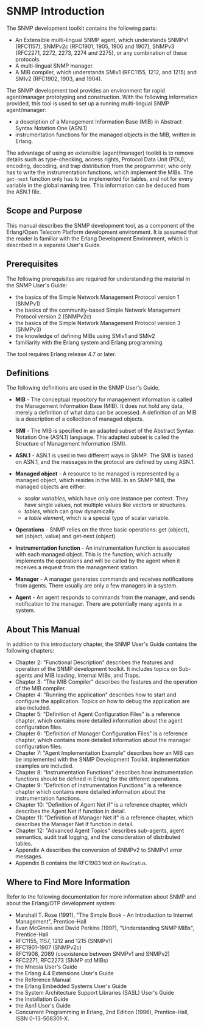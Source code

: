 <!--
%CopyrightBegin%

Copyright Ericsson AB 2023-2024. All Rights Reserved.

Licensed under the Apache License, Version 2.0 (the "License");
you may not use this file except in compliance with the License.
You may obtain a copy of the License at

    http://www.apache.org/licenses/LICENSE-2.0

Unless required by applicable law or agreed to in writing, software
distributed under the License is distributed on an "AS IS" BASIS,
WITHOUT WARRANTIES OR CONDITIONS OF ANY KIND, either express or implied.
See the License for the specific language governing permissions and
limitations under the License.

%CopyrightEnd%
-->
# SNMP Introduction

The SNMP development toolkit contains the following parts:

- An Extensible multi-lingual SNMP agent, which understands SNMPv1 (RFC1157),
  SNMPv2c (RFC1901, 1905, 1906 and 1907), SNMPv3 (RFC2271, 2272, 2273, 2274 and
  2275), or any combination of these protocols.
- A multi-lingual SNMP manager.
- A MIB compiler, which understands SMIv1 (RFC1155, 1212, and 1215) and SMIv2
  (RFC1902, 1903, and 1904).

The SNMP development tool provides an environment for rapid agent/manager
prototyping and construction. With the following information provided, this tool
is used to set up a running multi-lingual SNMP agent/manager:

- a description of a Management Information Base (MIB) in Abstract Syntax
  Notation One (ASN.1)
- instrumentation functions for the managed objects in the MIB, written in
  Erlang.

The advantage of using an extensible (agent/manager) toolkit is to remove
details such as type-checking, access rights, Protocol Data Unit (PDU),
encoding, decoding, and trap distribution from the programmer, who only has to
write the instrumentation functions, which implement the MIBs. The `get-next`
function only has to be implemented for tables, and not for every variable in
the global naming tree. This information can be deduced from the ASN.1 file.

## Scope and Purpose

This manual describes the SNMP development tool, as a component of the
Erlang/Open Telecom Platform development environment. It is assumed that the
reader is familiar with the Erlang Development Environment, which is described
in a separate User's Guide.

## Prerequisites

The following prerequisites are required for understanding the material in the
SNMP User's Guide:

- the basics of the Simple Network Management Protocol version 1 (SNMPv1)
- the basics of the community-based Simple Network Management Protocol version 2
  (SNMPv2c)
- the basics of the Simple Network Management Protocol version 3 (SNMPv3)
- the knowledge of defining MIBs using SMIv1 and SMIv2
- familiarity with the Erlang system and Erlang programming

The tool requires Erlang release 4.7 or later.

## Definitions

The following definitions are used in the SNMP User's Guide.

- **MIB** - The conceptual repository for management information is called the
  Management Information Base (MIB). It does not hold any data, merely a
  definition of what data can be accessed. A definition of an MIB is a
  description of a collection of managed objects.

- **SMI** - The MIB is specified in an adapted subset of the Abstract Syntax
  Notation One (ASN.1) language. This adapted subset is called the Structure of
  Management Information (SMI).

- **ASN.1** - ASN.1 is used in two different ways in SNMP. The SMI is based on
  ASN.1, and the messages in the protocol are defined by using ASN.1.

- **Managed object** - A resource to be managed is represented by a managed
  object, which resides in the MIB. In an SNMP MIB, the managed objects are
  either:

  - _scalar variables_, which have only one instance per context. They have
    single values, not multiple values like vectors or structures.
  - _tables_, which can grow dynamically.
  - a _table element_, which is a special type of scalar variable.

- **Operations** - SNMP relies on the three basic operations: get (object), set
  (object, value) and get-next (object).

- **Instrumentation function** - An instrumentation function is associated with
  each managed object. This is the function, which actually implements the
  operations and will be called by the agent when it receives a request from the
  management station.

- **Manager** - A manager generates commands and receives notifications from
  agents. There usually are only a few managers in a system.

- **Agent** - An agent responds to commands from the manager, and sends
  notification to the manager. There are potentially many agents in a system.

## About This Manual

In addition to this introductory chapter, the SNMP User's Guide contains the
following chapters:

- Chapter 2: "Functional Description" describes the features and operation of
  the SNMP development toolkit. It includes topics on Sub-agents and MIB
  loading, Internal MIBs, and Traps.
- Chapter 3: "The MIB Compiler" describes the features and the operation of the
  MIB compiler.
- Chapter 4: "Running the application" describes how to start and configure the
  application. Topics on how to debug the application are also included.
- Chapter 5: "Definition of Agent Configuration Files" is a reference chapter,
  which contains more detailed information about the agent configuration files.
- Chapter 6: "Definition of Manager Configuration Files" is a reference chapter,
  which contains more detailed information about the manager configuration
  files.
- Chapter 7: "Agent Implementation Example" describes how an MIB can be
  implemented with the SNMP Development Toolkit. Implementation examples are
  included.
- Chapter 8: "Instrumentation Functions" describes how instrumentation functions
  should be defined in Erlang for the different operations.
- Chapter 9: "Definition of Instrumentation Functions" is a reference chapter
  which contains more detailed information about the instrumentation functions.
- Chapter 10: "Definition of Agent Net if" is a reference chapter, which
  describes the Agent Net if function in detail.
- Chapter 11: "Definition of Manager Net if" is a reference chapter, which
  describes the Manager Net if function in detail.
- Chapter 12: "Advanced Agent Topics" describes sub-agents, agent semantics,
  audit trail logging, and the consideration of distributed tables.
- Appendix A describes the conversion of SNMPv2 to SNMPv1 error messages.
- Appendix B contains the RFC1903 text on `RowStatus`.

## Where to Find More Information

Refer to the following documentation for more information about SNMP and about
the Erlang/OTP development system:

- Marshall T. Rose (1991), "The Simple Book - An Introduction to Internet
  Management", Prentice-Hall
- Evan McGinnis and David Perkins (1997), "Understanding SNMP MIBs",
  Prentice-Hall
- RFC1155, 1157, 1212 and 1215 (SNMPv1)
- RFC1901-1907 (SNMPv2c)
- RFC1908, 2089 (coexistence between SNMPv1 and SNMPv2)
- RFC2271, RFC2273 (SNMP std MIBs)
- the Mnesia User's Guide
- the Erlang 4.4 Extensions User's Guide
- the Reference Manual
- the Erlang Embedded Systems User's Guide
- the System Architecture Support Libraries (SASL) User's Guide
- the Installation Guide
- the Asn1 User's Guide
- Concurrent Programming in Erlang, 2nd Edition (1996), Prentice-Hall, ISBN
  0-13-508301-X.
